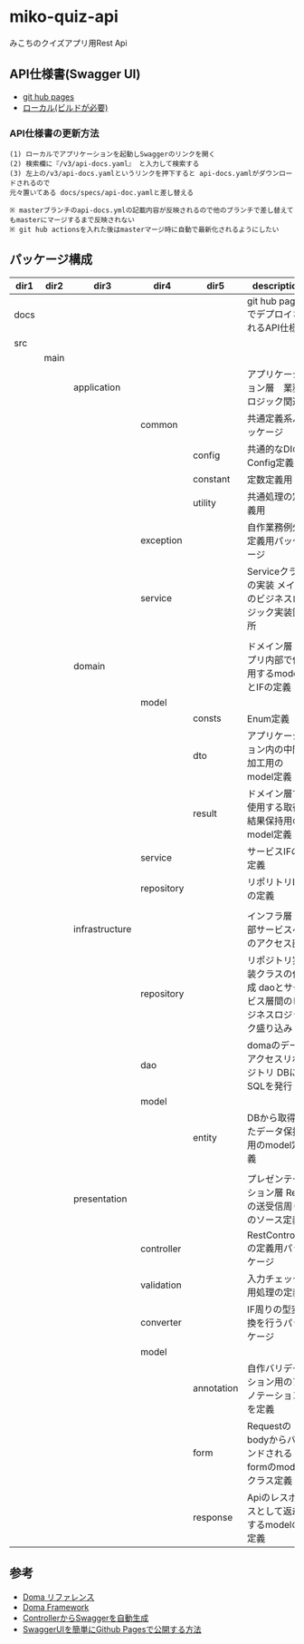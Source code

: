 # miko-quiz-api
みこちのクイズアプリ用Rest Api

## API仕様書(Swagger UI)
- [git hub pages](https://dev-fjk.github.io/miko-quiz-api/)
- [ローカル(ビルドが必要)](http://localhost:8080/swagger-ui/index.html?configUrl=/v3/api-docs/swagger-config#/)

### API仕様書の更新方法
~~~
(1) ローカルでアプリケーションを起動しSwaggerのリンクを開く
(2) 検索欄に『/v3/api-docs.yaml』 と入力して検索する
(3) 左上の/v3/api-docs.yamlというリンクを押下すると api-docs.yamlがダウンロードされるので 
元々置いてある docs/specs/api-doc.yamlと差し替える

※ masterブランチのapi-docs.ymlの記載内容が反映されるので他のブランチで差し替えてもmasterにマージするまで反映されない
※ git hub actionsを入れた後はmasterマージ時に自動で最新化されるようにしたい
~~~

## パッケージ構成
| dir1 | dir2  | dir3           | dir4       | dir5       | description
|----  |----   |----            |----        |----        | ----
| docs |       |                |            |            | git hub pagesでデプロイされるAPI仕様書
| src  |       |                |            |            |
|      | main  |                |            |            |
|      |       | application    |            |            | アプリケーション層　業務ロジック関連
|      |       |                | common     |            | 共通定義系パッケージ
|      |       |                |            | config     | 共通的なDIのConfig定義
|      |       |                |            | constant   | 定数定義用
|      |       |                |            | utility    | 共通処理の定義用
|      |       |                | exception  |            | 自作業務例外定義用パッケージ
|      |       |                | service    |            | Serviceクラスの実装 メインのビジネスロジック実装箇所
|      |       |                |            |            |
|      |       | domain         |            |            | ドメイン層 アプリ内部で使用するmodelとIFの定義
|      |       |                | model      |            |
|      |       |                |            | consts     | Enum定義
|      |       |                |            | dto        | アプリケーション内の中間加工用のmodel定義
|      |       |                |            | result     | ドメイン層で使用する取得結果保持用のmodel定義
|      |       |                | service    |            | サービスIFの定義
|      |       |                | repository |            | リポリトリIFの定義
|      |       |                |            |            |
|      |       | infrastructure |            |            | インフラ層 外部サービスへのアクセス部
|      |       |                | repository |            | リポジトリ実装クラスの作成 daoとサービス層間のビジネスロジック盛り込み
|      |       |                | dao        |            | domaのデータアクセスリポジトリ DBにSQLを発行
|      |       |                | model      |            |
|      |       |                |            | entity     | DBから取得したデータ保持用のmodel定義
|      |       |                |            |            |
|      |       | presentation   |            |            | プレゼンテーション層 Restの送受信周りのソース定義
|      |       |                | controller |            | RestControllerの定義用パッケージ
|      |       |                | validation |            | 入力チェック用処理の定義
|      |       |                | converter  |            | IF周りの型変換を行うパッケージ
|      |       |                | model      |            |
|      |       |                |            | annotation | 自作バリデーション用のアノテーションを定義
|      |       |                |            | form       | Requestのbodyからバインドされるformのmodelクラス定義
|      |       |                |            | response   | Apiのレスポンスとして返却するmodelの定義

## 参考
- [Doma リファレンス](http://doma.seasar.org/reference/index.html)
- [Doma Framework](https://github.com/domaframework/doma-spring-boot)
- [ControllerからSwaggerを自動生成](https://qiita.com/rhirabay/items/f7527c91b5defc424b9c)
- [SwaggerUIを簡単にGithub Pagesで公開する方法](https://qiita.com/youdays/items/38f15b90402d097fb13e)
